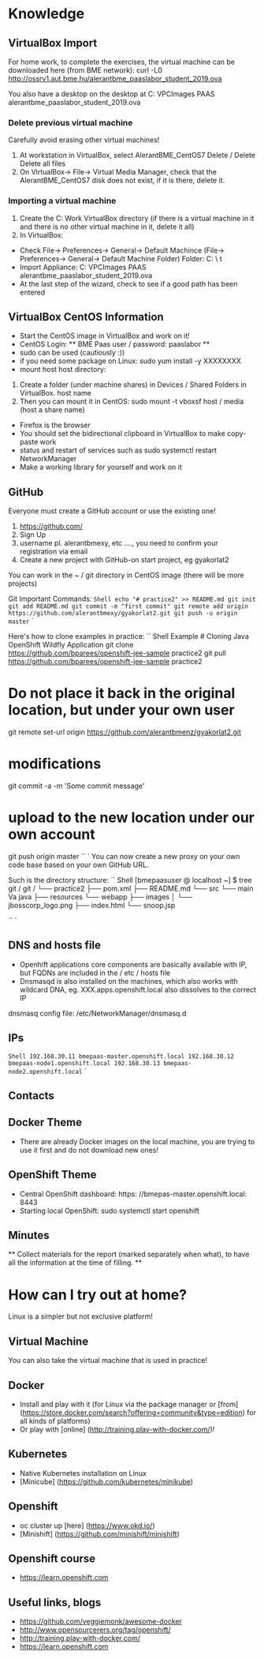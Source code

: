 # Knowledge

## VirtualBox Import

For home work, to complete the exercises, the virtual machine can be downloaded here (from BME network): curl -L0 http://ossrv1.aut.bme.hu/alerantbme_paaslabor_student_2019.ova

You also have a desktop on the desktop at C: VPCImages PAAS alerantbme_paaslabor_student_2019.ova

### Delete previous virtual machine
Carefully avoid erasing other virtual machines!

1. At workstation in VirtualBox, select AlerantBME_CentOS7 Delete / Delete Delete all files
2. On VirtualBox-> File-> Virtual Media Manager, check that the AlerantBME_CentOS7 disk does not exist, if it is there, delete it.

### Importing a virtual machine
1. Create the C: Work VirtualBox directory (if there is a virtual machine in it and there is no other virtual machine in it, delete it all)
2. In VirtualBox:
- Check File-> Preferences-> General-> Default Machince (File-> Preferences-> General-> Default Machine Folder) Folder: C: \ t
- Import Appliance: C: VPCImages PAAS alerantbme_paaslabor_student_2019.ova
- At the last step of the wizard, check to see if a good path has been entered

## VirtualBox CentOS Information
- Start the CentOS image in VirtualBox and work on it!
- CentOS Login: ** BME Paas user / password: paaslabor **
- sudo can be used (cautiously :))
- if you need some package on Linux: sudo yum install -y XXXXXXXX
- mount host host directory:
1. Create a folder (under machine shares) in Devices / Shared Folders in VirtualBox. host name
2. Then you can mount it in CentOS: sudo mount -t vboxsf host / media (host a share name)
- Firefox is the browser
- You should set the bidirectional clipboard in VirtualBox to make copy-paste work
- status and restart of services such as sudo systemctl restart NetworkManager
- Make a working library for yourself and work on it

## GitHub

Everyone must create a GitHub account or use the existing one!

1. https://github.com/
2. Sign Up
3. username pl. alerantbmexy, etc ...., you need to confirm your registration via email
4. Create a new project with GitHub-on start project, eg gyakorlat2

You can work in the ~ / git directory in CentOS image (there will be more projects)

Git Important Commands:
`` Shell
echo "# practice2" >> README.md
git init
git add README.md
git commit -m "first commit"
git remote add origin https://github.com/alerantbmexy/gyakorlat2.git
git push -u origin master
`` `

Here's how to clone examples in practice:
`` Shell
Example # Cloning Java OpenShift Wildfly Application
git clone https://github.com/bparees/openshift-jee-sample practice2
git pull https://github.com/bparees/openshift-jee-sample practice2

# Do not place it back in the original location, but under your own user
git remote set-url origin https://github.com/alerantbmenz/gyakorlat2.git

# modifications
git commit -a -m 'Some commit message'
# upload to the new location under our own account
git push origin master
`` `
You can now create a new proxy on your own code base based on your own GitHub URL.

Such is the directory structure:
`` Shell
[bmepaasuser @ localhost ~] $ tree git /
git /
└── practice2
    ├── pom.xml
    ├── README.md
    └── src
        └── main
            Va java
            ├── resources
            └── webapp
                ├── images
                │ └── jbosscorp_logo.png
                ├── index.html
                └── snoop.jsp

`` `


## DNS and hosts file
- Openhift applications core components are basically available with IP, but FQDNs are included in the / etc / hosts file
- Dnsmasqd is also installed on the machines, which also works with wildcard DNA, eg. XXX.apps.openshift.local also dissolves to the correct IP

dnsmasq config file: /etc/NetworkManager/dnsmasq.d

## IPs
`` Shell
192.168.30.11 bmepaas-master.openshift.local
192.168.30.12 bmepaas-node1.openshift.local
192.168.30.13 bmepaas-node2.openshift.local
`` `


## Contacts

## Docker Theme
- There are already Docker images on the local machine, you are trying to use it first and do not download new ones!

## OpenShift Theme
- Central OpenShift dashboard: https: //bmepas-master.openshift.local: 8443
- Starting local OpenShift: sudo systemctl start openshift

## Minutes

** Collect materials for the report (marked separately when what), to have all the information at the time of filling. **

# How can I try out at home?
Linux is a simpler but not exclusive platform!
## Virtual Machine
You can also take the virtual machine that is used in practice!
## Docker
- Install and play with it (for Linux via the package manager or [from] (https://store.docker.com/search?offering=community&type=edition) for all kinds of platforms)
- Or play with [online] (http://training.play-with-docker.com/)!
## Kubernetes
- Native Kubernetes installation on Linux
- [Minicube] (https://github.com/kubernetes/minikube)
## Openshift
- oc cluster up [here] (https://www.okd.io/)
- [Minishift] (https://github.com/minishift/minishift)
## Openshift course
- https://learn.openshift.com

## Useful links, blogs
- https://github.com/veggiemonk/awesome-docker
- http://www.opensourcerers.org/tag/openshift/
- http://training.play-with-docker.com/
- https://learn.openshift.com
